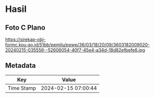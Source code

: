 # Hasil

## Foto C Plano

https://sirekap-obj-formc.kpu.go.id/51bb/pemilu/ppwp/36/03/18/20/09/3603182009020-20240215-035556--52606054-40f7-45e4-a34d-18d82efbefe6.jpg


## Metadata

| Key        | Value               |
| ---------- | ------------------- |
| Time Stamp | 2024-02-15 07:00:44 |




